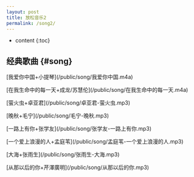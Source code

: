 ```yaml
---
layout: post
title: 放松音乐2
permalink: /song2/
---
```


* content
{:toc}


经典歌曲								{#song}
-----------------------------------------------------------------

<p>[我爱你中国+小提琴](/public/song/我爱你中国.m4a)</p>

<p>[在我生命中的每一天+成龙/苏慧伦](/public/song/在我生命中的每一天.m4a)</p>

<p>[萤火虫+卓亚君](/public/song/卓亚君-萤火虫.mp3)</p>

<p>[晚秋+毛宁](/public/song/毛宁-晚秋.mp3)</p>

<p>[一路上有你+张学友](/public/song/张学友-一路上有你.mp3)</p>

<p>[一个爱上浪漫的人+孟庭苇](/public/song/孟庭苇-一个爱上浪漫的人.mp3)</p>

<p>[大海+张雨生](/public/song/张雨生-大海.mp3)</p>

<p>[从那以后的你+芹澤廣明](/public/song/从那以后的你.mp3)</p>